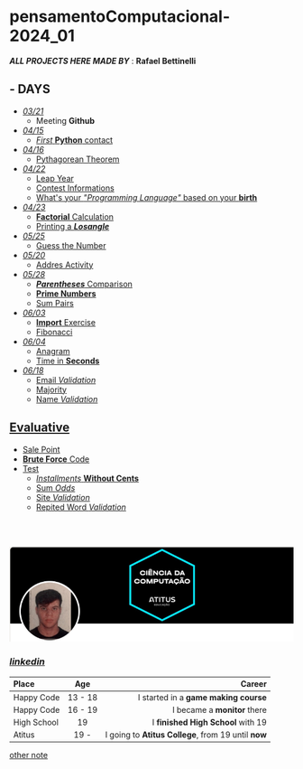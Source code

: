 # pensamentoComputacional-2024_01

***ALL PROJECTS HERE MADE BY*** : **Rafael Bettinelli**

## - DAYS
  - [*03/21*](2024_03_21)
    - Meeting ****Github****
  - [*04/15*](2024_04_15)
    - [*First* **Python** contact](2024_04_15/test.py)
  - [*04/16*](2024_04_16)
    - [Pythagorean Theorem](2024_04_16/pitagoras.py)
  - [*04/22*](2024_04_22)
    - [Leap Year](2024_04_22/anoBissexto.py)
    - [Contest Informations](2024_04_22/censo.py)
    - [What's your *"Programming Language"* based on your **birth**](2024_04_22/mesProgramador.py)
  - [*04/23*](2024_04_23)
    - [**Factorial** Calculation](2024_04_23/fatorial.py)
    - [Printing a ***Losangle***](2024_04_23/losango.py)
  - [*05/25*](2024_04_25)
    - [Guess the Number](2024_04_25/guessTheNumber.py)
  - [*05/20*](2024_05_20)
    - [Addres Activity](2024_05_20/atividadeCEP.py)
  - [*05/28*](2024_05_28)
    - [***Parentheses*** Comparison](2024_05_28/parentheses_RafaelSB.py)
    - [**Prime Numbers**](2024_05_28/primeNumbers_RafaelSB.py)
    - [Sum Pairs](2024_05_28/sumPairs_RafaelSB.py)
  - [*06/03*](2024_06_03)
    - [**Import** Exercise](2024_06_03/importExercise)
    - [Fibonacci](2024_06_03/fibonacci.py)
  - [*06/04*](2024_06_04)
    - [Anagram](2024_06_04/anagrama.py)
    - [Time in **Seconds**](2024_06_04/tempoSeg.py)
  - [*06/18*](2024_06_18)
    - [Email *Validation*](2024_06_18/emailValido.py)
    - [Majority](2024_06_18/maioridade.py)
    - [Name *Validation*](2024_06_18/nomeValido.py)
  
## [Evaluative](avaliativo)
  - [Sale Point](avaliativo/pontoDeVenda)
  - [**Brute Force** Code](avaliativo/bruteForce.py)
  - [Test](avaliativo/prova)
    - [*Installments* **Without Cents**](avaliativo/prova/parcelamento_sem_centavos.py)
    - [Sum *Odds*](avaliativo/prova/soma_impares.py)
    - [Site *Validation*](avaliativo/prova/validador_de_site.py)
    - [Repited Word *Validation*](avaliativo/prova/verifica_prolixo.py)

<br>
<br>

![alt text](image-2.png)

### [*linkedin*](https://www.linkedin.com/in/rafael-bettinelli/)


| Place | Age | Career | 
|:----------|:-------------:|------:| 
| Happy Code | 13 - 18 | I started in a **game making course** |
| Happy Code | 16 - 19 | I became a **monitor** there |
| High School | 19 | I **finished High School** with 19 |
| Atitus | 19 -  | I going to **Atitus College**, from 19 until **now** |

[other note](2024_03_21/notes1.md)